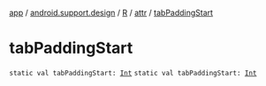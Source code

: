 [app](../../../index.md) / [android.support.design](../../index.md) / [R](../index.md) / [attr](index.md) / [tabPaddingStart](./tab-padding-start.md)

# tabPaddingStart

`static val tabPaddingStart: `[`Int`](https://kotlinlang.org/api/latest/jvm/stdlib/kotlin/-int/index.html)
`static val tabPaddingStart: `[`Int`](https://kotlinlang.org/api/latest/jvm/stdlib/kotlin/-int/index.html)
